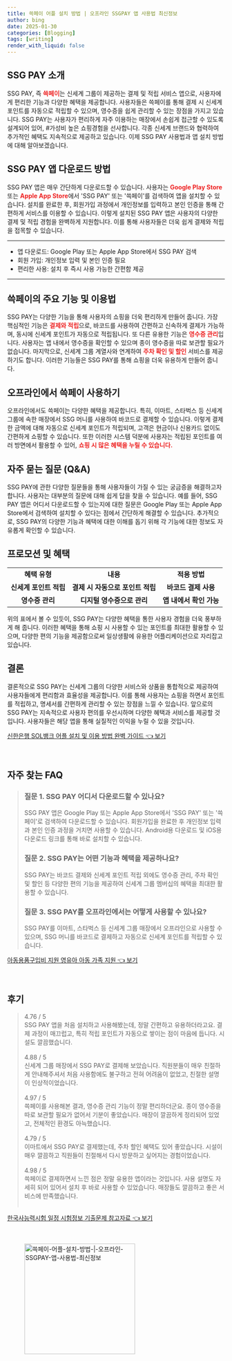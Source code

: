 ```yaml
---
title: 쓱페이 어플 설치 방법 | 오프라인 SSGPAY 앱 사용법 최신정보
author: bing
date: 2025-01-30
categories: [Blogging]
tags: [writing]
render_with_liquid: false
---
```



<h2 id='SSG_PAY_소개'>SSG PAY 소개</h2>

<p>SSG PAY, 즉 <b><span style="color: #ee2323;">쓱페이</span></b>는 신세계 그룹이 제공하는 결제 및 적립 서비스 앱으로, 사용자에게 편리한 기능과 다양한 혜택을 제공합니다. 사용자들은 쓱페이를 통해 결제 시 신세계 포인트를 자동으로 적립할 수 있으며, 영수증을 쉽게 관리할 수 있는 장점을 가지고 있습니다. SSG PAY는 사용자가 편리하게 자주 이용하는 매장에서 손쉽게 접근할 수 있도록 설계되어 있어, #가성비 높은 쇼핑경험을 선사합니다. 각종 신세계 브랜드와 협력하여 추가적인 혜택도 지속적으로 제공하고 있습니다. 이제 SSG PAY 사용법과 앱 설치 방법에 대해 알아보겠습니다.</p>

<h2 id='앱_다운로드_방법'>SSG PAY 앱 다운로드 방법</h2>

<p>SSG PAY 앱은 매우 간단하게 다운로드할 수 있습니다. 사용자는 <b><span style="color: #ee2323;">Google Play Store</span></b> 또는 <b><span style="color: #ee2323;">Apple App Store</span></b>에서 'SSG PAY' 또는 '쓱페이'를 검색하여 앱을 설치할 수 있습니다. 설치를 완료한 후, 회원가입 과정에서 개인정보를 입력하고 본인 인증을 통해 간편하게 서비스를 이용할 수 있습니다. 이렇게 설치된 SSG PAY 앱은 사용자의 다양한 결제 및 적립 경험을 완벽하게 지원합니다. 이를 통해 사용자들은 더욱 쉽게 결제와 적립을 접목할 수 있습니다.</p>

<hr />

<ul>
    <li>앱 다운로드: Google Play 또는 Apple App Store에서 SSG PAY 검색</li>
    <li>회원 가입: 개인정보 입력 및 본인 인증 필요</li>
    <li>편리한 사용: 설치 후 즉시 사용 가능한 간편함 제공</li>
</ul>

<hr />

<h2 id='주요_기능_및_혜택'>쓱페이의 주요 기능 및 이용법</h2>

<p>SSG PAY는 다양한 기능을 통해 사용자의 쇼핑을 더욱 편리하게 만들어 줍니다. 가장 핵심적인 기능은 <b><span style="color: #ee2323;">결제와 적립</span></b>으로, 바코드를 사용하여 간편하고 신속하게 결제가 가능하며, 동시에 신세계 포인트가 자동으로 적립됩니다. 또 다른 유용한 기능은 <b><span style="color: #ee2323;">영수증 관리</span></b>입니다. 사용자는 앱 내에서 영수증을 확인할 수 있으며 종이 영수증을 따로 보관할 필요가 없습니다. 마지막으로, 신세계 그룹 계열사와 연계하여 <b><span style="color: #ee2323;">주차 확인 및 할인</span></b> 서비스를 제공하기도 합니다. 이러한 기능들은 SSG PAY를 통해 쇼핑을 더욱 유용하게 만들어 줍니다.</p>

<h2 id='오프라인_사용_방법'>오프라인에서 쓱페이 사용하기</h2>

<p>오프라인에서도 쓱페이는 다양한 혜택을 제공합니다. 특히, 이마트, 스타벅스 등 신세계 그룹에 속한 매장에서 SSG 머니를 사용하여 바코드로 결제할 수 있습니다. 이렇게 결제한 금액에 대해 자동으로 신세계 포인트가 적립되며, 고객은 현금이나 신용카드 없이도 간편하게 쇼핑할 수 있습니다. 또한 이러한 시스템 덕분에 사용자는 적립된 포인트를 여러 방면에서 활용할 수 있어, <b><span style="color: #ee2323;">쇼핑 시 많은 혜택을 누릴 수 있습니다.</span></b></p>

<h2 id='자주_묻는_질문'>자주 묻는 질문 (Q&A)</h2>

<p>SSG PAY에 관한 다양한 질문들을 통해 사용자들이 가질 수 있는 궁금증을 해결하고자 합니다. 사용자는 대부분의 질문에 대해 쉽게 답을 찾을 수 있습니다. 예를 들어, SSG PAY 앱은 어디서 다운로드할 수 있는지에 대한 질문은 Google Play 또는 Apple App Store에서 검색하여 설치할 수 있다는 점에서 간단하게 해결할 수 있습니다. 추가적으로, SSG PAY의 다양한 기능과 혜택에 대한 이해를 돕기 위해 각 기능에 대한 정보도 자유롭게 확인할 수 있습니다.</p>

<h2 id='프로모션_및_혜택'>프로모션 및 혜택</h2>

<table>
    <tr>
        <td style="text-align: center; height: 17px;"><b>혜택 유형</b></td>
        <td style="text-align: center; height: 17px;"><b>내용</b></td>
        <td style="text-align: center; height: 17px;"><b>적용 방법</b></td>
    </tr>
    <tr>
        <td style="text-align: center; height: 17px;"><b>신세계 포인트 적립</b></td>
        <td style="text-align: center; height: 17px;"><b>결제 시 자동으로 포인트 적립</b></td>
        <td style="text-align: center; height: 17px;"><b>바코드 결제 사용</b></td>
    </tr>
    <tr>
        <td style="text-align: center; height: 17px;"><b>영수증 관리</b></td>
        <td style="text-align: center; height: 17px;"><b>디지털 영수증으로 관리</b></td>
        <td style="text-align: center; height: 17px;"><b>앱 내에서 확인 가능</b></td>
    </tr>
</table>

<p>위의 표에서 볼 수 있듯이, SSG PAY는 다양한 혜택을 통한 사용자 경험을 더욱 풍부하게 해 줍니다. 이러한 혜택을 통해 쇼핑 시 사용할 수 있는 포인트를 최대한 활용할 수 있으며, 다양한 편의 기능을 제공함으로써 일상생활에 유용한 어플리케이션으로 자리잡고 있습니다.</p>

<h2 id='결론'>결론</h2>

<p>결론적으로 SSG PAY는 신세계 그룹의 다양한 서비스와 상품을 통합적으로 제공하여 사용자들에게 편리함과 효율성을 제공합니다. 이를 통해 사용자는 쇼핑을 하면서 포인트를 적립하고, 명세서를 간편하게 관리할 수 있는 장점을 느낄 수 있습니다. 앞으로의 SSG PAY는 지속적으로 사용자 편의를 우선시하며 다양한 혜택과 서비스를 제공할 것입니다. 사용자들은 해당 앱을 통해 실질적인 이익을 누릴 수 있을 것입니다.</p>


<p><a class="click-button" title="신한은행 SOL뱅크 어플 설치 및 이용 방법 완벽 가이드" href="https://24nara.github.io/posts/%EC%8B%A0%ED%95%9C%EC%9D%80%ED%96%89-SOL%EB%B1%85%ED%81%AC-%EC%96%B4%ED%94%8C-%EC%84%A4%EC%B9%98-%EB%B0%8F-%EC%9D%B4%EC%9A%A9-%EB%B0%A9%EB%B2%95-%EC%99%84%EB%B2%BD-%EA%B0%80%EC%9D%B4%EB%93%9C/" rel="dofollow">신한은행 SOL뱅크 어플 설치 및 이용 방법 완벽 가이드 👈 보기</a></p><br>
<h2 id='자주_찾는_FAQ'>자주 찾는 FAQ</h2>
<div itemscope="" itemtype="https://schema.org/FAQPage"> 
<blockquote> 
<div itemscope="" itemprop="mainEntity" itemtype="https://schema.org/Question"> 
<h3 itemprop="name">질문 1. SSG PAY 어디서 다운로드할 수 있나요?</h3> 
<div itemscope="" itemprop="acceptedAnswer" itemtype="https://schema.org/Answer"> 
<span itemprop="text"> 
<p>SSG PAY 앱은 Google Play 또는 Apple App Store에서 'SSG PAY' 또는 '쓱페이'로 검색하여 다운로드할 수 있습니다. 회원가입을 완료한 후 개인정보 입력과 본인 인증 과정을 거치면 사용할 수 있습니다. Android용 다운로드 및 iOS용 다운로드 링크를 통해 바로 설치할 수 있습니다.</p> 
</span> </div> </div> 

<div itemscope="" itemprop="mainEntity" itemtype="https://schema.org/Question"> 
<h3 itemprop="name">질문 2. SSG PAY는 어떤 기능과 혜택을 제공하나요?</h3> 
<div itemscope="" itemprop="acceptedAnswer" itemtype="https://schema.org/Answer"> 
<span itemprop="text"> 
<p>SSG PAY는 바코드 결제와 신세계 포인트 적립 외에도 영수증 관리, 주차 확인 및 할인 등 다양한 편의 기능을 제공하여 신세계 그룹 멤버십의 혜택을 최대한 활용할 수 있습니다.</p> 
</span> 
</div> 

<p></div> </p>

<div itemscope="" itemprop="mainEntity" itemtype="https://schema.org/Question"> 
<h3 itemprop="name">질문 3. SSG PAY를 오프라인에서는 어떻게 사용할 수 있나요?</h3> 
<div itemscope="" itemprop="acceptedAnswer" itemtype="https://schema.org/Answer"> 
<span itemprop="text"> 
<p>SSG PAY를 이마트, 스타벅스 등 신세계 그룹 매장에서 오프라인으로 사용할 수 있으며, SSG 머니를 바코드로 결제하고 자동으로 신세계 포인트를 적립할 수 있습니다.</p> 
</span> 
</div> 

<p></div> 
</blockquote> 
</div></p>
<p><a class="click-button" title="아동용품구입비 지원 영유아 아동 가족 지원" href="https://24nara.github.io/posts/%EC%95%84%EB%8F%99%EC%9A%A9%ED%92%88%EA%B5%AC%EC%9E%85%EB%B9%84-%EC%A7%80%EC%9B%90-%EC%98%81%EC%9C%A0%EC%95%84-%EC%95%84%EB%8F%99-%EA%B0%80%EC%A1%B1-%EC%A7%80%EC%9B%90/" rel="dofollow">아동용품구입비 지원 영유아 아동 가족 지원 👈 보기</a></p><br>
<h2 id='후기'>후기</h2>
<div itemscope itemtype="https://schema.org/Product">
  <blockquote>
  <div itemprop="review" itemscope itemtype="https://schema.org/Review">
      <div itemprop="reviewRating" itemscope itemtype="https://schema.org/Rating"> <span itemprop="ratingValue">4.76</span> / <span itemprop="bestRating">5</span> </div>
      <span itemprop="reviewBody">SSG PAY 앱을 처음 설치하고 사용해봤는데, 정말 간편하고 유용하더라고요. 결제 과정이 매끄럽고, 특히 적립 포인트가 자동으로 쌓이는 점이 마음에 듭니다. 시설도 깔끔했습니다.</span>
  </div>
  <br>
  <div itemprop="review" itemscope itemtype="https://schema.org/Review">
      <div itemprop="reviewRating" itemscope itemtype="https://schema.org/Rating"> <span itemprop="ratingValue">4.88</span> / <span itemprop="bestRating">5</span> </div>
      <span itemprop="reviewBody">신세계 그룹 매장에서 SSG PAY로 결제해 보았습니다. 직원분들이 매우 친절하게 안내해주셔서 처음 사용함에도 불구하고 전혀 어려움이 없었고, 친절한 설명이 인상적이었습니다.</span>
  </div>
  <br>
  <div itemprop="review" itemscope itemtype="https://schema.org/Review">
      <div itemprop="reviewRating" itemscope itemtype="https://schema.org/Rating"> <span itemprop="ratingValue">4.97</span> / <span itemprop="bestRating">5</span> </div>
      <span itemprop="reviewBody">쓱페이를 사용해본 결과, 영수증 관리 기능이 정말 편리하더군요. 종이 영수증을 따로 보관할 필요가 없어서 기분이 좋았습니다. 매장이 깔끔하게 정리되어 있었고, 전체적인 환경도 아늑했습니다.</span>
  </div>
  <br>
  <div itemprop="review" itemscope itemtype="https://schema.org/Review">
      <div itemprop="reviewRating" itemscope itemtype="https://schema.org/Rating"> <span itemprop="ratingValue">4.79</span> / <span itemprop="bestRating">5</span> </div>
      <span itemprop="reviewBody">이마트에서 SSG PAY로 결제했는데, 주차 할인 혜택도 있어 좋았습니다. 시설이 매우 깔끔하고 직원들이 친절해서 다시 방문하고 싶어지는 경험이었습니다.</span>
  </div>
  <br>
  <div itemprop="review" itemscope itemtype="https://schema.org/Review">
      <div itemprop="reviewRating" itemscope itemtype="https://schema.org/Rating"> <span itemprop="ratingValue">4.98</span> / <span itemprop="bestRating">5</span> </div>
      <span itemprop="reviewBody">쓱페이로 결제하면서 느낀 점은 정말 유용한 앱이라는 것입니다. 사용 설명도 자세히 되어 있어서 설치 후 바로 사용할 수 있었습니다. 매장들도 깔끔하고 좋은 서비스에 만족했습니다.</span>
  </div>
  <br>
  </blockquote>
</div>
<p><a class="click-button" title="한국사능력시험 일정 시험정보 기출문제 참고자료" href="https://24nara.github.io/posts/%ED%95%9C%EA%B5%AD%EC%82%AC%EB%8A%A5%EB%A0%A5%EC%8B%9C%ED%97%98-%EC%9D%BC%EC%A0%95-%EC%8B%9C%ED%97%98%EC%A0%95%EB%B3%B4-%EA%B8%B0%EC%B6%9C%EB%AC%B8%EC%A0%9C-%EC%B0%B8%EA%B3%A0%EC%9E%90%EB%A3%8C/" rel="dofollow">한국사능력시험 일정 시험정보 기출문제 참고자료 👈 보기</a></p><br>
<figure class="image"><img src="https://24nara.github.io/assets/img/thumbnail/쓱페이-어플-설치-방법-|-오프라인-SSGPAY-앱-사용법-최신정보.webp" alt="쓱페이-어플-설치-방법-|-오프라인-SSGPAY-앱-사용법-최신정보" width="256" height="256"></figure>